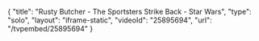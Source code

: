 {
    "title": "Rusty Butcher - The Sportsters Strike Back - Star Wars",
    "type": "solo",
    "layout": "iframe-static",
    "videoId": "25895694",
    "url": "\/tvpembed\/25895694"
}